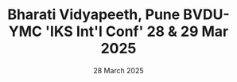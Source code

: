---
title: Bharati Vidyapeeth, Pune BVDU-YMC 'IKS Int'l Conf' 28 & 29 Mar 2025
date: 28 March 2025
link: "/documents/Bharati Vidyapeeth_Pune _BVDU-YMC_'IKS Int'l Conf' 28 & 29 Mar 2025.pdf"
google_form_link: https://docs.google.com/forms/d/1JGm0t9LDhDtqjUigAtVR02Yx55vUSwqphNU8G5nn0KY/viewform?ts=67a24fec&edit_requested=true
description: Multi-Disciplinary International Conference on IKS TEACHING AND CURRICULUM DESIGNING  
---